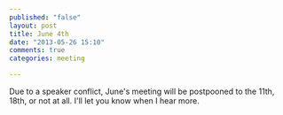 ```yaml
---
published: "false"
layout: post
title: June 4th
date: "2013-05-26 15:10"
comments: true
categories: meeting

---
```


Due to a speaker conflict, June's meeting will be postpooned to the 11th, 18th, or not at all. I'll let you know when I hear more.
